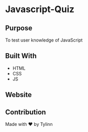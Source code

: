 # Javascript-Quiz

## Purpose
To test user knowledge of JavaScript

## Built With
* HTML
* CSS
* JS
## Website


## Contribution
Made with :heart: by Tylinn
